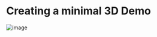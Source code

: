 # Creating a minimal 3D Demo
![image](https://user-images.githubusercontent.com/4059636/66450952-b79d3400-ea5a-11e9-9121-c9532c63f7b0.png)
